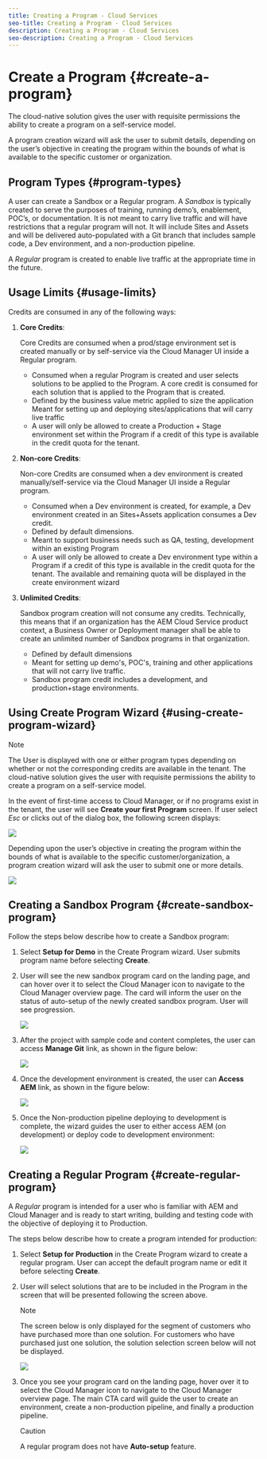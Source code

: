 ```yaml
---
title: Creating a Program - Cloud Services
seo-title: Creating a Program - Cloud Services
description: Creating a Program - Cloud Services
seo-description: Creating a Program - Cloud Services 
---
```


# Create a Program {#create-a-program}

The cloud-native solution gives the user with requisite permissions the ability to create a program on a self-service model.

A program creation wizard will ask the user to submit details, depending on the user’s objective in creating the program within the bounds of what is available to the specific customer or organization. 

## Program Types {#program-types}

A user can create a Sandbox or a Regular program. 
A *Sandbox* is typically created to serve the purposes of training, running demo’s, enablement, POC’s, or documentation. It is not meant to carry live traffic and will have restrictions that a regular program will not. It will include Sites and Assets and will be delivered auto-populated with a Git branch that includes sample code, a Dev environment, and a non-production pipeline.

A *Regular* program is created to enable live traffic at the appropriate time in the future.

## Usage Limits {#usage-limits}
  
Credits are consumed in any of the following ways:

1. **Core Credits**: 

   Core Credits are consumed when a prod/stage environment set is created manually or by  self-service via the Cloud Manager UI inside a Regular program.
   * Consumed when a regular Program is created and user selects solutions to be applied to the Program. A core credit is consumed for each solution that is applied to the Program that is created.
   * Defined by the business value metric applied to size the application 
   Meant for setting up and deploying sites/applications that will carry live traffic
   * A user will only be allowed to create a Production + Stage environment set within the Program if a credit of this type is available in the credit quota for the tenant.

1. **Non-core Credits**:   

   Non-core Credits  are consumed when a dev environment is created manually/self-service via the Cloud Manager UI inside a Regular program.

   * Consumed when a Dev environment is created, for example, a Dev environment created in an Sites+Assets application consumes a Dev credit.
   * Defined by default dimensions.
   * Meant to support business needs such as QA, testing, development within an existing Program
   * A user will only be allowed to create a Dev environment type within a Program if a credit of this type is available in the credit quota for the tenant. The available and remaining quota will be displayed in the create environment wizard

1. **Unlimited Credits**: 

   Sandbox program creation will not consume any credits. Technically, this means that if an organization has the AEM Cloud Service product context, a Business Owner or Deployment manager shall be able to create an unlimited number of Sandbox programs in that organization.

   * Defined by default dimensions
   * Meant for setting up demo's, POC's, training and other applications that will not carry live traffic.
   * Sandbox program credit includes a development, and production+stage environments.

## Using Create Program Wizard {#using-create-program-wizard}

>[!NOTE]
   >
   >The User is displayed with one or either program types depending on whether or not the corresponding credits are available in the tenant. The cloud-native solution gives the user with requisite permissions the ability to create a program on a self-service model.

In the event of first-time access to Cloud Manager, or if no programs exist in the tenant, the user will see **Create your first Program** screen. If user select *Esc* or clicks out of the dialog box, the following screen displays:

 ![](assets/create-program1.png)

Depending upon the user’s objective in creating the program within the bounds of what is available to the specific customer/organization, a program creation wizard will ask the user to submit one or more details.

  ![](assets/create-program2.png)


## Creating a Sandbox Program {#create-sandbox-program}

Follow the steps below describe how to create a Sandbox program: 
 
1. Select **Setup for Demo** in the Create Program wizard. User submits program name before selecting **Create**.
1. User will see the new sandbox program card on the landing page, and can hover over it to select the Cloud Manager icon to navigate to the Cloud Manager overview page. The card will inform the user on the status of auto-setup of the newly created sandbox program. User will see progression.

   ![](assets/create-program3.png)

1. After the project with sample code and content completes, the user can access **Manage Git** link, as shown in the figure below:

   ![](assets/create-program4.png)

1. Once the development environment is created, the user can **Access AEM** link, as shown in the figure below:

   ![](assets/create-program5.png)

1. Once the Non-production pipeline deploying to development is complete, the wizard guides the user to either access AEM (on development) or deploy code to development environment:

   ![](assets/create-program6.png)


## Creating a Regular Program {#create-regular-program}

A *Regular* program is intended for a user who is familiar with AEM and Cloud Manager and is ready to start writing, building and testing code with the objective of deploying it to Production.

The steps below describe how to create a program intended for production:

1. Select **Setup for Production** in the Create Program wizard to create a regular program. User can accept the default program name or edit it before selecting **Create**.

1. User will select solutions that are to be included in the Program in the screen that will be presented following the screen above.

   >[!NOTE]
   >
   >The screen below is only displayed for the segment of customers who have purchased more than one solution. For customers who have purchased just one solution, the solution selection screen below will not be displayed.

   ![](assets/create-program7.png)

1.  Once you see your program card on the landing page, hover over it to select the Cloud Manager icon to navigate to the Cloud Manager overview page. The main CTA card will guide the user to create an environment, create a non-production pipeline, and finally a production pipeline.

    >[!CAUTION]
    >
    >A regular program does not have **Auto-setup** feature.


